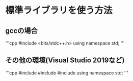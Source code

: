 # 標準ライブラリを使う方法
## gccの場合
'''cpp
#include <bits/stdc++.h>
using namespace std;
'''
## その他の環境(Visual Studio 2019など)
'''cpp
#include <iostream>
#include <string>
#include <algorithm>
using namespace std;
'''
